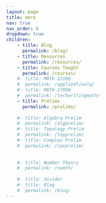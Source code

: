 ```yaml
---
layout: page
title: more
nav: true
nav_order: 6
dropdown: true
children: 
    - title: Blog
      permalink: /blog/
    - title: Resources
      permalink: /resources/
    - title: Courses Taught
      permalink: /courses/
    #- title: MATH 2210Q
    #  permalink: /appliedlinalg/
    #- title: MATH 2705W
    #  permalink: /techwritingmath/
    - title: Prelims
      permalink: /prelims/
      
    #- title: Algebra Prelim
    #  permalink: /algprelim/
    #- title: Topology Prelim
    #  permalink: /topprelim/
    #- title: Complex Prelim
    #  permalink: /cpxprelim/
    
      
    #- title: Number Theory
    #  permalink: /numth/
      
    #- title: divider
    #- title: Blog
    #  permalink: /blog/
---
```

